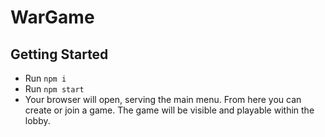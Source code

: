# WarGame

## Getting Started
- Run `npm i`
- Run `npm start`
- Your browser will open, serving the main menu. From here you can create or join a game. The game will be visible and playable within the lobby.